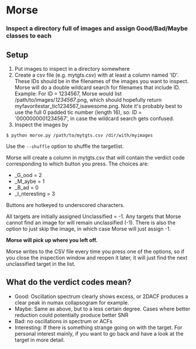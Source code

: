 # Morse 

### Inspect a directory full of images and assign Good/Bad/Maybe classes to each

## Setup
1. Put images to inspect in a directory somewhere
2. Create a csv file (e.g. mytgts.csv) with at least a column named 'ID'. These IDs should be in the filenames of the images you want to inspect. Morse will do a double wildcard search for filenames that include ID. 
Example: 
For ID = 1234567, Morse would list /path/to/images/*1234567*.png, which should hopefully return  myfavoritestar_tic1234567_isawesome.png. 
Note it's probably best to use the full 0 padded tic number (length 16), so: ID = '0000000001234567', in case the wildcard search gets confused.
3. Inspect the images by
```
$ python morse.py /path/to/mytgts.csv /dir/with/myimages
```
Use the ```--shuffle``` option to shuffle the targetlist. 

Morse will create a column in mytgts.csv that will contain the verdict code corresponding to which button you press. The choices are:
- _G_ood = 2
- _M_aybe = 1
- _B_ad = 0
- _I_nteresting = 3

Buttons are hotkeyed to underscored characters.

All targets are initially assigned Unclassified = -1. Any targets that Morse cannot find an image for will remain unclassified (-1). There is also the option to just skip the image, in which case Morse will just assign -1. 

**Morse will pick up where you left off.**

Morse writes to the CSV file every time you press one of the options, so if you close the inspection window and reopen it later, it will just find the next unclassified target in the list. 

## What do the verdict codes mean?
- Good: Oscillation spectrum clearly shows excess, or 2DACF produces a clear peak in numax collapsogram for example.
- Maybe: Same as above, but to a less certain degree. Cases where better reduction could potentially produce better SNR
- Bad: no oscillations in spectrum or ACFs
- Interesting: If there is something strange going on with the target. For personal interest mainly, if you want to go back and have a look at the target in more detail.


